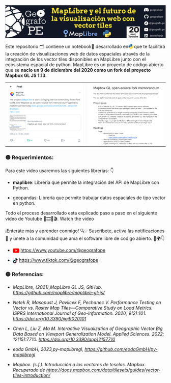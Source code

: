 <img src= 'img/banner.jpg'/>

Este repositorio 🗂️ contiene un notebook📜 desarrollado en<img src='https://raw.githubusercontent.com/geografope/recursos/main/python.svg' width=18 align='center'/>que te facilitirá la creación de visualizaciones web de datos espaciales através de la integración de los vector tiles disponibles en MapLibre junto con el ecosistema espacial de python.
MapLibre es un proyecto de código abierto que se **nacio un 9 de diciembre del 2020 como un fork del proyecto Mapbox GL JS 1.13**.

<table>
 <tr aling='center'>
   <td><a href='https://twitter.com/MapTiler/status/1336741419956965376'><img src='img/born.png' width=500 align='center'/></a></td>
   <td><a href='https://docs.google.com/document/d/1UB8VJ6_vMD9Zxfem7cunwa_G-hXo_ZRY1IeF5iGlh4w/view#heading=h.ngzp59c3kiw8'><img src='img/memorandum.png' width=500 align='center'/></a></td>
 </tr>
</table>

### 🟡 Requerimientos: 
Para este video usaremos las siguientes librerias: 👇

- **maplibre**: Librería que permite la integración del API de MapLibre con Python.

- geopandas: Librería que permite trabajar datos espaciales de tipo vector en python.

Todo el proceso desarrollado esta explicado paso a paso en el siguiente video de Youtube 🔴🎞️🎥🎬. Watch the video

¡Enteráte más y aprender conmigo! 🔍💡 Suscríbete, activa las notificaciones 🔔 y únete a la comunidad que ama el software libre de codigo abierto. 🌟🌍👇

<!---
[![Watch the video](https://img.youtube.com/vi/L0g2Zjio6Wk/0.jpg)](https://youtu.be/L0g2Zjio6Wk?si=1sdgsVWDp2r4qAQP)
--->

- <img src='https://raw.githubusercontent.com/geografope/recursos/d7be118ef25f46cb6f748d623012bcc9c8e76db6/youtube.svg' width=20 align='center'> https://www.youtube.com/@geografope

- <img src='https://raw.githubusercontent.com/geografope/recursos/d7be118ef25f46cb6f748d623012bcc9c8e76db6/tiktok.svg' width=15 align='center'> https://www.tiktok.com/@geografope


### 🟡 Referencias:
- *MapLibre, (2021),MapLibre GL JS, GitHub. https://github.com/maplibre/maplibre-gl-js/*

- *Netek R, Masopust J, Pavlicek F, Pechanec V. Performance Testing on Vector vs. Raster Map Tiles—Comparative Study on Load Metrics. ISPRS International Journal of Geo-Information. 2020; 9(2):101. https://doi.org/10.3390/ijgi9020101*

- *Chen L, Liu Z, Ma M. Interactive Visualization of Geographic Vector Big Data Based on Viewport Generalization Model. Applied Sciences. 2022; 12(15):7710. https://doi.org/10.3390/app12157710*

- *eoda GmbH, 2023,py-maplibregl, https://github.com/eodaGmbH/py-maplibregl*

- *Mapbox. (s.f.). Introducción a los vectores de teselas. Mapbox. Recuperado de https://docs.mapbox.com/data/tilesets/guides/vector-tiles-introduction/*
